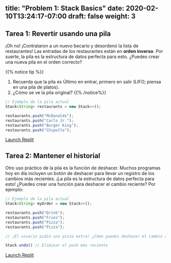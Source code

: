 title: "Problem 1: Stack Basics"
date: 2020-02-10T13:24:17-07:00
draft: false
weight: 3
--- 

## Tarea 1: Revertir usando una pila

¡Oh no! ¡Contrataron a un nuevo becario y desordenó la lista de restaurantes! Las entradas de los restaurantes están en **orden inverso**. Por suerte, la pila es la estructura de datos perfecta para esto. ¿Puedes crear una nueva pila en el orden correcto?

{{% notice tip %}}
1. Recuerda que la pila es Último en entrar, primero en salir (LIFO; piensa en una pila de platos).
2. ¿Cómo se ve la pila original?
{{% /notice%}}

```js javascript
// Ejemplo de la pila actual
Stack<String> restaurants = new Stack<>();

restaurants.push("McDonalds");
restaurants.push("Carls Jr.");
restaurants.push("Burger King");
restaurants.push("Chipotle");
```

<a class="my-2 mx-4 btn btn-info" href="https://replit.com/@nuevofoundation/stackReverse" target="_blank">Launch Replit</a>

## Tarea 2: Mantener el historial

Otro uso práctico de la pila es la función de deshacer. Muchos programas hoy en día incluyen un botón de deshacer para llevar un registro de los cambios más recientes. ¡La pila es la estructura de datos perfecta para esto! ¿Puedes crear una función para deshacer el cambio reciente? Por ejemplo:

```js javascript
// Ejemplo de la pila actual
Stack<String> myOrder = new Stack<>();

restaurants.push("Drink");
restaurants.push("Fries");
restaurants.push("Pizza");
restaurants.push("Pizza");

// ¡El usuario pidió una pizza extra! ¿Cómo puedes deshacer el cambio reciente?

Stack.undo() // Eliminar el push más reciente
```

<a class="my-2 mx-4 btn btn-info" href="https://replit.com/@nuevofoundation/stackUndo" target="_blank">Launch Replit</a>